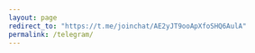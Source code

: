 ```yaml
---
layout: page
redirect_to: "https://t.me/joinchat/AE2yJT9ooApXfoSHQ6AulA"
permalink: /telegram/
---
```

